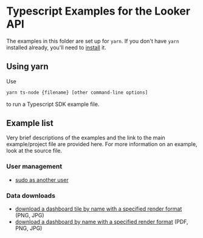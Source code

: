 # Typescript Examples for the Looker API

The examples in this folder are set up for `yarn`. If you don't have `yarn` installed already, you'll need to [install](https://yarnpkg.com/en/docs/install) it.

## Using yarn

Use

```bash
yarn ts-node {filename} [other command-line options]
```

to run a Typescript SDK example file.

## Example list

Very brief descriptions of the examples and the link to the main example/project file are provided here. For more information on an example, look at the source file.

### User management

* [sudo as another user](sudoAsUser.ts)

### Data downloads
* [download a dashboard tile by name with a specified render format](downloadTile.ts) (PNG, JPG)
* [download a dashboard by name with a specified render format](downloadDashboard.ts) (PDF, PNG, JPG)
